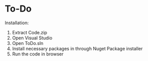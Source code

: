 # To-Do

Installation:
1. Extract Code.zip
2. Open Visual Studio
3. Open ToDo.sln
4. Install necessary packages in through Nuget Package installer
5. Run the code in browser
